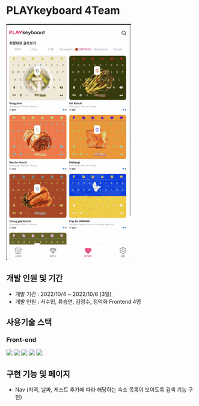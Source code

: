 # PLAYkeyboard 4Team

![img](https://github.com/oka7759/2sa_images/blob/master/1006.gif)

## 개발 인원 및 기간

- 개발 기간 : 2022/10/4 ~ 2022/10/6 (3일)
- 개발 인원 : 서수민, 류승연, 김영수, 정억화 Frontend 4명

## 사용기술 스택

### Front-end

<img src="https://img.shields.io/badge/HTML5-E34F26?style=flat-square&logo=HTML5&logoColor=white"/> <img src="https://img.shields.io/badge/JavaScript-F7DF1E?style=flat-square&logo=JavaScript&logoColor=white"/> <img src="https://img.shields.io/badge/React-61DAFB?style=flat-square&logo=React&logoColor=white"/> <img src="https://img.shields.io/badge/React Router-CA4245?style=flat-square&logo=React-Router&logoColor=white"/> <img src="https://img.shields.io/badge/styled components-DB7093?style=flat-square&logo=styled-components&logoColor=white"/>

## 구현 기능 및 페이지

- Nav (지역, 날짜, 게스트 추가에 따라 해당하는 숙소 목록이 보이도록 검색 기능 구현)
